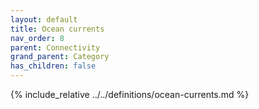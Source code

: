 ```yaml
---
layout: default
title: Ocean currents
nav_order: 8
parent: Connectivity
grand_parent: Category
has_children: false
---
```

{% include_relative ../../definitions/ocean-currents.md %}
